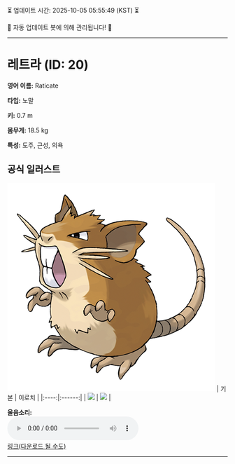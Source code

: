 
⏳ 업데이트 시간: 2025-10-05 05:55:49 (KST) ⏳

🤖 자동 업데이트 봇에 의해 관리됩니다! 🤖

---

# 레트라 (ID: 20)
**영어 이름:** Raticate

**타입:** 노말

**키:** 0.7 m

**몸무게:** 18.5 kg

**특성:** 도주, 근성, 의욕

## 공식 일러스트
![](https://raw.githubusercontent.com/PokeAPI/sprites/master/sprites/pokemon/other/official-artwork/20.png)
| 기본 | 이로치 |
|:----:|:------:|
| <img src="http://play.pokemonshowdown.com/sprites/ani/raticate.gif" width="200"> | <img src="http://play.pokemonshowdown.com/sprites/ani-shiny/raticate.gif" width="200"> |

**울음소리:**<br><audio controls src="https://raw.githubusercontent.com/PokeAPI/cries/main/cries/pokemon/latest/20.ogg"></audio><br> [링크(다운로드 될 수도)](https://raw.githubusercontent.com/PokeAPI/cries/main/cries/pokemon/latest/20.ogg)


---
